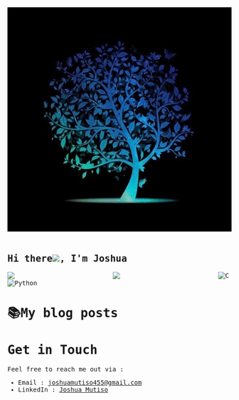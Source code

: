 <div id="header" align="center">
<img height = "30%" width="100%" src="/tree.jpg">
</div>
<img><samp> <h2>Hi there<img src="https://github.com/TheDudeThatCode/TheDudeThatCode/blob/master/Assets/Hi.gif" width="25px">, I'm Joshua  </samp></h2>

<img align="left" width="47%" src="https://github-readme-stats.vercel.app/api?username=Mozzie455&show_icons=true&theme=prussian"/>

<img align="left" width="47%" src="https://github-readme-stats.vercel.app/api/top-langs/?username=Mozzie455&theme=prussian&layout=compact"/>



<img  align="left" alt="C" src="https://img.shields.io/badge/c-%2300599C.svg?style=for-the-badge&logo=c&logoColor=white"/>
<img alt="Python" src="https://img.shields.io/badge/python-3670A0?style=for-the-badge&logo=python&logoColor=ffdd54"/>

# 📚My blog posts
<!-- BLOG-POST-LIST:START -->
<!-- BLOG-POST-LIST:END -->

# Get in Touch
Feel free to reach me out via :
- Email : [joshuamutiso455@gmail.com](mailto:joshuamutiso455@gmail.com)
- LinkedIn : [Joshua Mutiso](https://linkedin.com/in/joshuamutiso)
